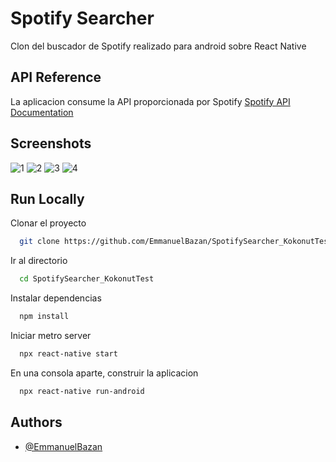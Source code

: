 
# Spotify Searcher

Clon del buscador de Spotify realizado para android sobre React Native
## API Reference

La aplicacion consume la API proporcionada por Spotify
[Spotify API Documentation](https://developer.spotify.com/documentation/web-api/)


## Screenshots

![1](https://user-images.githubusercontent.com/81269697/203854101-ccd5912b-7054-47c4-964b-027c5ae40423.png)
![2](https://user-images.githubusercontent.com/81269697/203854309-4f6096e4-9c8e-4667-b10e-dc07a302ce9c.png)
![3](https://user-images.githubusercontent.com/81269697/203854376-59844e22-ca28-4d63-a370-86440318fbc2.png)
![4](https://user-images.githubusercontent.com/81269697/203854193-f732c29e-b42a-4d90-a6d1-174432de369b.png)


## Run Locally

Clonar el proyecto

```bash
  git clone https://github.com/EmmanuelBazan/SpotifySearcher_KokonutTest.git
```

Ir al directorio

```bash
  cd SpotifySearcher_KokonutTest
```

Instalar dependencias

```bash
  npm install
```

Iniciar metro server

```bash
  npx react-native start
```

En una consola aparte, construir la aplicacion

```bash
  npx react-native run-android
```
## Authors

- [@EmmanuelBazan](https://github.com/EmmanuelBazan)

